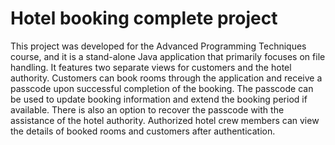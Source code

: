 # Hotel booking complete project 

This project was developed for the Advanced Programming Techniques course, and it is a stand-alone Java application that primarily focuses on file handling. It features two separate views for customers and the hotel authority. Customers can book rooms through the application and receive a passcode upon successful completion of the booking. The passcode can be used to update booking information and extend the booking period if available. There is also an option to recover the passcode with the assistance of the hotel authority. Authorized hotel crew members can view the details of booked rooms and customers after authentication.
